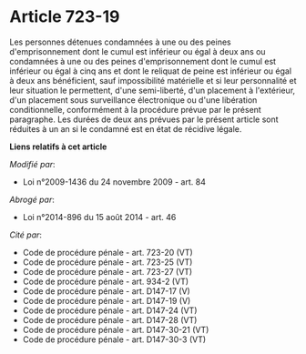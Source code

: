 # Article 723-19

Les personnes détenues condamnées à une ou des peines d'emprisonnement dont le cumul est inférieur ou égal à deux ans ou
condamnées à une ou des peines d'emprisonnement dont le cumul est inférieur ou égal à cinq ans et dont le reliquat de peine
est inférieur ou égal à deux ans bénéficient, sauf impossibilité matérielle et si leur personnalité et leur situation le
permettent, d'une semi-liberté, d'un placement à l'extérieur, d'un placement sous surveillance électronique ou d'une
libération conditionnelle, conformément à la procédure prévue par le présent paragraphe. Les durées de deux ans prévues par
le présent article sont réduites à un an si le condamné est en état de récidive légale.

**Liens relatifs à cet article**

_Modifié par_:

  - Loi n°2009-1436 du 24 novembre 2009 - art. 84

_Abrogé par_:

  - Loi n°2014-896 du 15 août 2014 - art. 46

_Cité par_:

  - Code de procédure pénale - art. 723-20 (VT)
  - Code de procédure pénale - art. 723-25 (VT)
  - Code de procédure pénale - art. 723-27 (VT)
  - Code de procédure pénale - art. 934-2 (VT)
  - Code de procédure pénale - art. D147-17 (V)
  - Code de procédure pénale - art. D147-19 (V)
  - Code de procédure pénale - art. D147-24 (VT)
  - Code de procédure pénale - art. D147-28 (VT)
  - Code de procédure pénale - art. D147-30-21 (VT)
  - Code de procédure pénale - art. D147-30-3 (VT)
